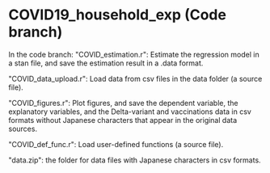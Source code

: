 # COVID19_household_exp (Code branch)

In the code branch:
  "COVID_estimation.r": Estimate the regression model in a stan file, and save the estimation result in a .data format.

  "COVID_data_upload.r": Load data from csv files in the data folder (a source file).

  "COVID_figures.r": Plot figures, and save the dependent variable, the explanatory variables, and the Delta-variant and vaccinations data in csv formats without Japanese characters that appear in the   original data sources.

  "COVID_def_func.r": Load user-defined functions (a source file).

  "data.zip": the folder for data files with Japanese characters in csv formats.
